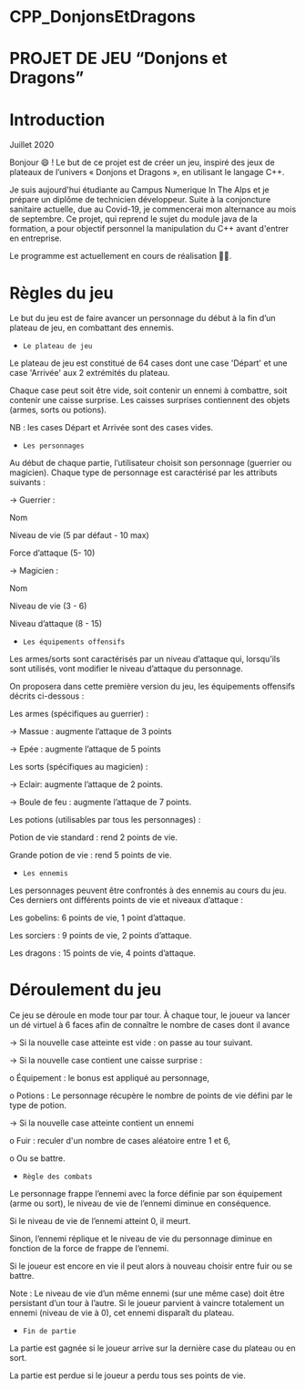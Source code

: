 # CPP_DonjonsEtDragons

PROJET DE JEU “Donjons et Dragons”
=
Introduction
=
Juillet 2020

Bonjour :smile: !
Le but de ce projet est de créer un jeu, inspiré des jeux de plateaux de l’univers « Donjons et Dragons », en utilisant le langage C++. 

Je suis aujourd'hui étudiante au Campus Numerique In The Alps et je prépare un diplôme de technicien développeur. Suite à la conjoncture sanitaire actuelle, due au Covid-19, je commencerai mon alternance au mois de septembre. Ce projet, qui reprend le sujet du module java de la formation, a pour objectif personnel la manipulation du C++ avant d'entrer en entreprise.

Le programme est actuellement en cours de réalisation :woman_factory_worker:.

Règles du jeu
=

Le but du jeu est de faire avancer un personnage du début à la fin d’un plateau de jeu, en combattant des ennemis.

-     Le plateau de jeu

Le plateau de jeu est constitué de 64 cases dont une case 'Départ' et une case 'Arrivée' aux 2 extrémités du plateau. 

Chaque case peut soit être vide, soit contenir un ennemi à combattre, soit contenir une caisse surprise. Les caisses surprises contiennent des objets (armes, sorts ou potions).

NB : les cases Départ et Arrivée sont des cases vides.


-     Les personnages

Au début de chaque partie, l’utilisateur choisit son personnage (guerrier ou magicien). Chaque type de personnage est caractérisé par les attributs suivants :

-> Guerrier :

Nom

Niveau de vie (5 par défaut - 10 max)

Force d’attaque (5- 10)

-> Magicien :

Nom

Niveau de vie (3 - 6)

Niveau d’attaque (8 - 15)


-     Les équipements offensifs

Les armes/sorts sont caractérisés par un niveau d’attaque qui, lorsqu’ils sont utilisés, vont modifier le niveau d’attaque du personnage.

On proposera dans cette première version du jeu, les équipements offensifs décrits ci-dessous :

Les armes (spécifiques au guerrier) :

->  Massue :  augmente l’attaque de 3 points

->  Epée : augmente l’attaque de 5 points

Les sorts (spécifiques au magicien) :

->  Eclair:  augmente l’attaque de 2 points.

-> Boule de feu :  augmente l’attaque de 7 points.


Les potions (utilisables par tous les personnages) :

Potion de vie standard : rend 2 points de vie.

Grande potion de vie : rend 5 points de vie.


-     Les ennemis

Les personnages peuvent être confrontés à des ennemis au cours du jeu. Ces derniers ont différents points de vie et niveaux d’attaque :

Les gobelins: 6 points de vie, 1 point d’attaque.

Les sorciers : 9 points de vie, 2 points d’attaque.

Les dragons : 15 points de vie, 4 points d’attaque. 


Déroulement du jeu
=

Ce jeu se déroule en mode tour par tour. À chaque tour, le joueur va lancer un dé virtuel à 6 faces afin de connaître le nombre de cases dont il avance

->  Si la nouvelle case atteinte est vide : on passe au tour suivant.

->  Si la nouvelle case contient une caisse surprise :

o   Équipement : le bonus est appliqué au personnage,

o   Potions : Le personnage récupère le nombre de points de vie défini par le type de potion.

->  Si la nouvelle case atteinte contient un ennemi 

o   Fuir : reculer d'un nombre de cases aléatoire entre 1 et 6,

o   Ou se battre.



-     Règle des combats

Le personnage frappe l’ennemi avec la force définie par son équipement (arme ou sort), le niveau de vie de l’ennemi diminue en conséquence.

Si le niveau de vie de l’ennemi atteint 0, il meurt.

Sinon, l’ennemi réplique et le niveau de vie du personnage diminue en fonction de la force de frappe de l’ennemi.

Si le joueur est encore en vie il peut alors à nouveau choisir entre fuir ou se battre.

Note : Le niveau de vie d’un même ennemi (sur une même case) doit être persistant d’un tour à l’autre. Si le joueur parvient à vaincre totalement un ennemi (niveau de vie à 0), cet ennemi disparaît du plateau.



-     Fin de partie

La partie est gagnée si le joueur arrive sur la dernière case du plateau ou en sort. 

La partie est perdue si le joueur a perdu tous ses points de vie.

